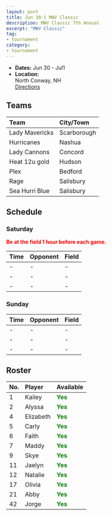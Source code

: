 ```yaml
---
layout: post
title: Jun 30-1 MWV Classic
description: MWV Classic 7th Annual
excerpt: "MWV Classic"
tag:
- tournament
category:
- tournament
---
```

* **Dates:** Jun 30 - Jul1
* **Location:**  
North Conway, NH  
[Directions](https://seanmerrow.github.io/heatgold/fields/tbd)   

## Teams

|Team                        |City/Town        |
|:---------------------------|:----------------|
|Lady Mavericks	             |Scarborough	     | 
|Hurricanes	                 |Nashua 	         |
|Lady Cannons	               |Concord 	       | 
|Heat 12u gold	             |Hudson 	         |
|Plex                        |Bedford 	       |
|Rage	                       |Salisbury 	     | 
|Sea Hurri Blue	             |Salisbury        |


## Schedule

### Saturday

**<span style="color:red">Be at the field 1 hour before each game.</span>**

| Time | Opponent | Field |
|:---|:---|:---|
| -  | -  | -  |
| -  | -  | -  |
| -  | -  | -  |

### Sunday

| Time | Opponent | Field |
|:---|:---|:---|
| -  | -  | -  |
| -  | -  | -  |
| -  | -  | -  |

## Roster

|No.|Player|Available|
|:---|:---------|:---|
|1   |Kailey    |<span style="color:green">**Yes**</span>|
|2   |Alyssa    |<span style="color:green">**Yes**</span>|
|4   |Elizabeth |<span style="color:green">**Yes**</span>|
|5   |Carly     |<span style="color:green">**Yes**</span>|
|6   |Faith     |<span style="color:green">**Yes**</span>|
|7   |Maddy     |<span style="color:green">**Yes**</span>|
|9   |Skye      |<span style="color:green">**Yes**</span>|
|11  |Jaelyn    |<span style="color:green">**Yes**</span>|
|12  |Natalie   |<span style="color:green">**Yes**</span>|
|17  |Olivia    |<span style="color:green">**Yes**</span>|
|21  |Abby      |<span style="color:green">**Yes**</span>|
|42  |Jorge     |<span style="color:green">**Yes**</span>|
